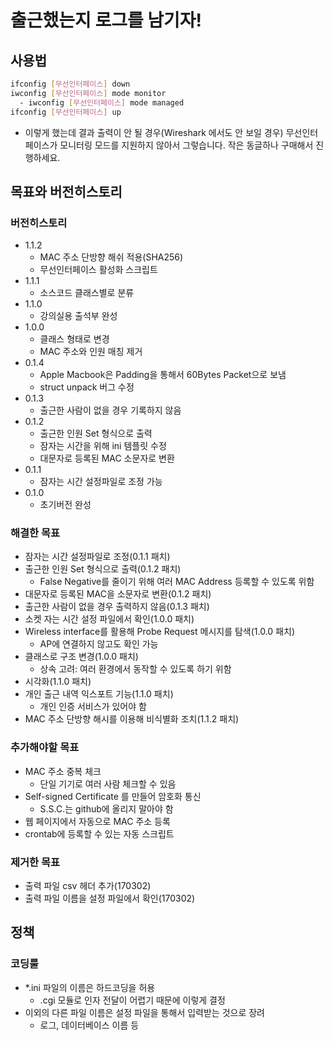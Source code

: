 # 출근했는지 로그를 남기자!

## 사용법
  ```bash
  ifconfig [무선인터페이스] down
  iwconfig [무선인터페이스] mode monitor
    - iwconfig [무선인터페이스] mode managed
  ifconfig [무선인터페이스] up
  ```
  - 이렇게 했는데 결과 출력이 안 될 경우(Wireshark 에서도 안 보일 경우)
    무선인터페이스가 모니터링 모드를 지원하지 않아서 그렇습니다.
    작은 동글하나 구매해서 진행하세요.

## 목표와 버전히스토리

### 버전히스토리
  - 1.1.2
    - MAC 주소 단방향 해쉬 적용(SHA256)
    - 무선인터페이스 활성화 스크립트
  - 1.1.1
    - 소스코드 클래스별로 분류
  - 1.1.0
    - 강의실용 출석부 완성
  - 1.0.0
    - 클래스 형태로 변경
    - MAC 주소와 인원 매칭 제거
  - 0.1.4
    - Apple Macbook은 Padding을 통해서 60Bytes Packet으로 보냄
    - struct unpack 버그 수정
  - 0.1.3
    - 출근한 사람이 없을 경우 기록하지 않음
  - 0.1.2
    - 출근한 인원 Set 형식으로 출력
    - 잠자는 시간을 위해 ini 템플릿 수정
    - 대문자로 등록된 MAC 소문자로 변환
  - 0.1.1
    - 잠자는 시간 설정파일로 조정 가능
  - 0.1.0
    - 초기버전 완성

### 해결한 목표
  - 잠자는 시간 설정파일로 조정(0.1.1 패치)
  - 출근한 인원 Set 형식으로 출력(0.1.2 패치)
    - False Negative를 줄이기 위해 여러 MAC Address 등록할 수 있도록 위함
  - 대문자로 등록된 MAC을 소문자로 변환(0.1.2 패치)
  - 출근한 사람이 없을 경우 출력하지 않음(0.1.3 패치)
  - 소켓 자는 시간 설정 파일에서 확인(1.0.0 패치)
  - Wireless interface를 활용해 Probe Request 메시지를 탐색(1.0.0 패치)
    - AP에 연결하지 않고도 확인 가능
  - 클래스로 구조 변경(1.0.0 패치)
    - 상속 고려: 여러 환경에서 동작할 수 있도록 하기 위함
  - 시각화(1.1.0 패치)
  - 개인 출근 내역 익스포트 기능(1.1.0 패치)
    - 개인 인증 서비스가 있어야 함
  - MAC 주소 단방향 해시를 이용해 비식별화 조치(1.1.2 패치)

### 추가해야할 목표
  - MAC 주소 중복 체크
    - 단일 기기로 여러 사람 체크할 수 있음
  - Self-signed Certificate 를 만들어 암호화 통신
    - S.S.C.는 github에 올리지 말아야 함
  - 웹 페이지에서 자동으로 MAC 주소 등록
  - crontab에 등록할 수 있는 자동 스크립트

### 제거한 목표
  - 출력 파일 csv 헤더 추가(170302)
  - 출력 파일 이름을 설정 파일에서 확인(170302)


## 정책

### 코딩룰
  - \*.ini 파일의 이름은 하드코딩을 허용
    - .cgi 모듈로 인자 전달이 어렵기 때문에 이렇게 결정
  - 이외의 다른 파일 이름은 설정 파일을 통해서 입력받는 것으로 장려
    - 로그, 데이터베이스 이름 등
